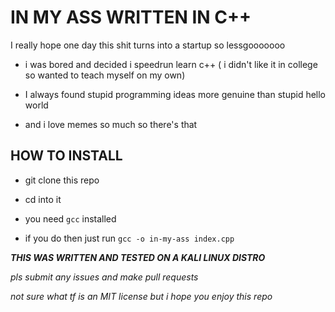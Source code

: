 # IN MY ASS WRITTEN IN C++

I really hope one day this shit turns into a startup so lessgooooooo

- i was bored and decided i speedrun learn c++ ( i didn't like it in college so wanted to teach myself on my own)

- I always found stupid programming ideas more genuine than stupid hello world

- and i love memes so much so there's that

## HOW TO INSTALL

- git clone this repo

- cd into it

- you need `gcc` installed

- if you do then just run `gcc -o in-my-ass index.cpp`

**_THIS WAS WRITTEN AND TESTED ON A KALI LINUX DISTRO_**

_pls submit any issues and make pull requests_

_not sure what tf is an MIT license but i hope you enjoy this repo_

